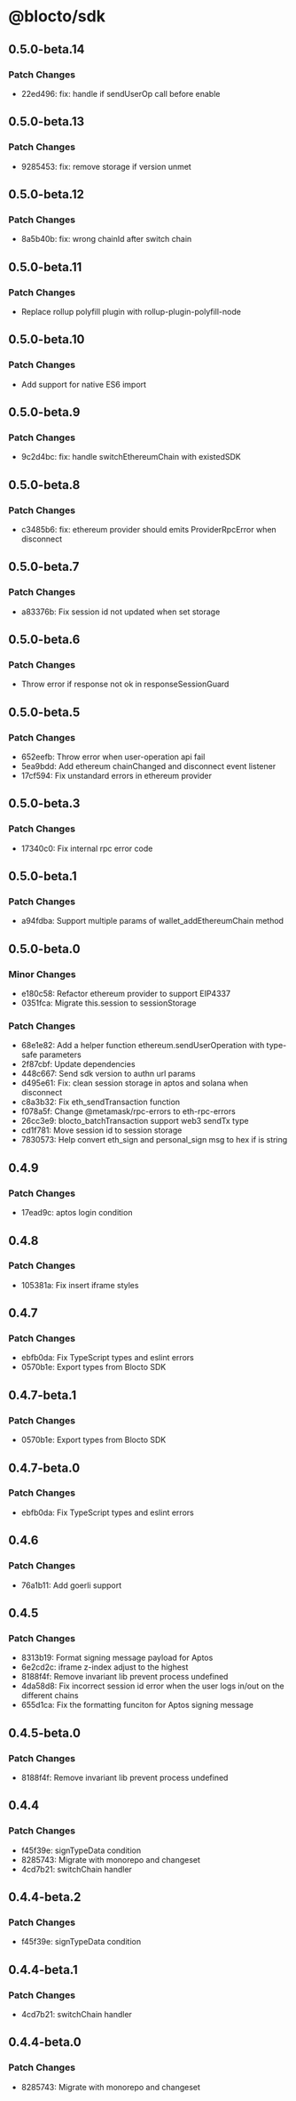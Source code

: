 # @blocto/sdk

## 0.5.0-beta.14

### Patch Changes

- 22ed496: fix: handle if sendUserOp call before enable

## 0.5.0-beta.13

### Patch Changes

- 9285453: fix: remove storage if version unmet

## 0.5.0-beta.12

### Patch Changes

- 8a5b40b: fix: wrong chainId after switch chain

## 0.5.0-beta.11

### Patch Changes

- Replace rollup polyfill plugin with rollup-plugin-polyfill-node

## 0.5.0-beta.10

### Patch Changes

- Add support for native ES6 import

## 0.5.0-beta.9

### Patch Changes

- 9c2d4bc: fix: handle switchEthereumChain with existedSDK

## 0.5.0-beta.8

### Patch Changes

- c3485b6: fix: ethereum provider should emits ProviderRpcError when disconnect

## 0.5.0-beta.7

### Patch Changes

- a83376b: Fix session id not updated when set storage

## 0.5.0-beta.6

### Patch Changes

- Throw error if response not ok in responseSessionGuard

## 0.5.0-beta.5

### Patch Changes

- 652eefb: Throw error when user-operation api fail
- 5ea9bdd: Add ethereum chainChanged and disconnect event listener
- 17cf594: Fix unstandard errors in ethereum provider

## 0.5.0-beta.3

### Patch Changes

- 17340c0: Fix internal rpc error code

## 0.5.0-beta.1

### Patch Changes

- a94fdba: Support multiple params of wallet_addEthereumChain method

## 0.5.0-beta.0

### Minor Changes

- e180c58: Refactor ethereum provider to support EIP4337
- 0351fca: Migrate this.session to sessionStorage

### Patch Changes

- 68e1e82: Add a helper function ethereum.sendUserOperation with type-safe parameters
- 2f87cbf: Update dependencies
- 448c667: Send sdk version to authn url params
- d495e61: Fix: clean session storage in aptos and solana when disconnect
- c8a3b32: Fix eth_sendTransaction function
- f078a5f: Change @metamask/rpc-errors to eth-rpc-errors
- 26cc3e9: blocto_batchTransaction support web3 sendTx type
- cd1f781: Move session id to session storage
- 7830573: Help convert eth_sign and personal_sign msg to hex if is string

## 0.4.9

### Patch Changes

- 17ead9c: aptos login condition

## 0.4.8

### Patch Changes

- 105381a: Fix insert iframe styles

## 0.4.7

### Patch Changes

- ebfb0da: Fix TypeScript types and eslint errors
- 0570b1e: Export types from Blocto SDK

## 0.4.7-beta.1

### Patch Changes

- 0570b1e: Export types from Blocto SDK

## 0.4.7-beta.0

### Patch Changes

- ebfb0da: Fix TypeScript types and eslint errors

## 0.4.6

### Patch Changes

- 76a1b11: Add goerli support

## 0.4.5

### Patch Changes

- 8313b19: Format signing message payload for Aptos
- 6e2cd2c: iframe z-index adjust to the highest
- 8188f4f: Remove invariant lib prevent process undefined
- 4da58d8: Fix incorrect session id error when the user logs in/out on the different chains
- 655d1ca: Fix the formatting funciton for Aptos signing message

## 0.4.5-beta.0

### Patch Changes

- 8188f4f: Remove invariant lib prevent process undefined

## 0.4.4

### Patch Changes

- f45f39e: signTypeData condition
- 8285743: Migrate with monorepo and changeset
- 4cd7b21: switchChain handler

## 0.4.4-beta.2

### Patch Changes

- f45f39e: signTypeData condition

## 0.4.4-beta.1

### Patch Changes

- 4cd7b21: switchChain handler

## 0.4.4-beta.0

### Patch Changes

- 8285743: Migrate with monorepo and changeset
